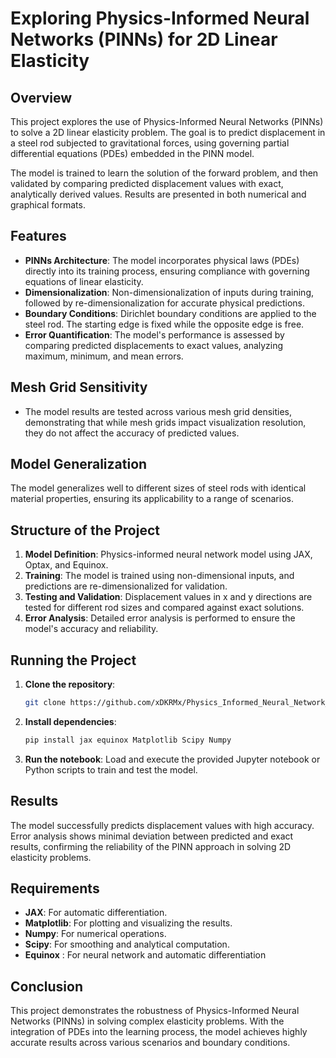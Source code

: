 # Exploring Physics-Informed Neural Networks (PINNs) for 2D Linear Elasticity

## Overview

This project explores the use of Physics-Informed Neural Networks (PINNs) to solve a 2D linear elasticity problem. The goal is to predict displacement in a steel rod subjected to gravitational forces, using governing partial differential equations (PDEs) embedded in the PINN model. 

The model is trained to learn the solution of the forward problem, and then validated by comparing predicted displacement values with exact, analytically derived values. Results are presented in both numerical and graphical formats.

## Features

- **PINNs Architecture**: The model incorporates physical laws (PDEs) directly into its training process, ensuring compliance with governing equations of linear elasticity.
- **Dimensionalization**: Non-dimensionalization of inputs during training, followed by re-dimensionalization for accurate physical predictions.
- **Boundary Conditions**: Dirichlet boundary conditions are applied to the steel rod. The starting edge is fixed while the opposite edge is free.
- **Error Quantification**: The model's performance is assessed by comparing predicted displacements to exact values, analyzing maximum, minimum, and mean errors.

## Mesh Grid Sensitivity

- The model results are tested across various mesh grid densities, demonstrating that while mesh grids impact visualization resolution, they do not affect the accuracy of predicted values.
  
## Model Generalization

The model generalizes well to different sizes of steel rods with identical material properties, ensuring its applicability to a range of scenarios.

## Structure of the Project

1. **Model Definition**: Physics-informed neural network model using JAX, Optax, and Equinox.
2. **Training**: The model is trained using non-dimensional inputs, and predictions are re-dimensionalized for validation.
3. **Testing and Validation**: Displacement values in x and y directions are tested for different rod sizes and compared against exact solutions.
4. **Error Analysis**: Detailed error analysis is performed to ensure the model's accuracy and reliability.
  
## Running the Project

1. **Clone the repository**:
    ```bash
    git clone https://github.com/xDKRMx/Physics_Informed_Neural_Network_Model.git
    ```
   
2. **Install dependencies**:
    ```bash
    pip install jax equinox Matplotlib Scipy Numpy
    ```

3. **Run the notebook**:
    Load and execute the provided Jupyter notebook or Python scripts to train and test the model.

## Results

The model successfully predicts displacement values with high accuracy. Error analysis shows minimal deviation between predicted and exact results, confirming the reliability of the PINN approach in solving 2D elasticity problems.

## Requirements

- **JAX**: For automatic differentiation.
- **Matplotlib**: For plotting and visualizing the results.
- **Numpy**: For numerical operations.
- **Scipy**: For smoothing and analytical computation.
- **Equinox** : For neural network and automatic differentiation
  
## Conclusion

This project demonstrates the robustness of Physics-Informed Neural Networks (PINNs) in solving complex elasticity problems. With the integration of PDEs into the learning process, the model achieves highly accurate results across various scenarios and boundary conditions.
